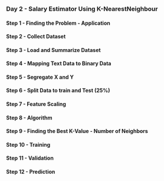 ### Day 2 - Salary Estimator Using K-NearestNeighbour
 
#### Step 1 - Finding the Problem - Application
#### Step 2 - Collect Dataset
#### Step 3 - Load and Summarize Dataset
#### Step 4 - Mapping Text Data to Binary Data
#### Step 5 - Segregate X and Y
#### Step 6 - Split Data to train and Test (25%)
#### Step 7 - Feature Scaling
#### Step 8 - Algorithm 
#### Step 9 - Finding the Best K-Value - Number of Neighbors
#### Step 10 - Training
#### Step 11 - Validation
#### Step 12 - Prediction
